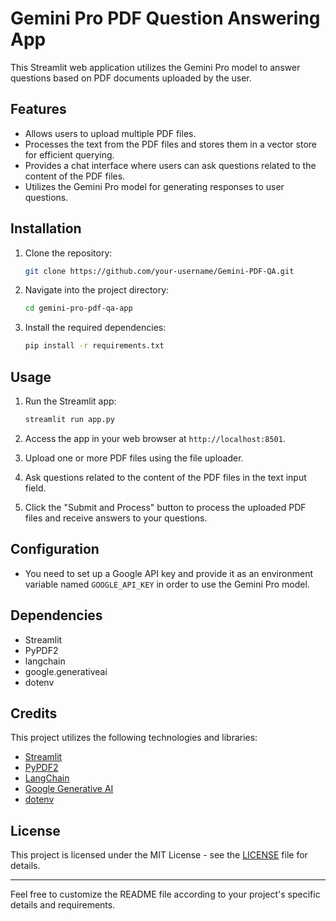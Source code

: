 # Gemini Pro PDF Question Answering App

This Streamlit web application utilizes the Gemini Pro model to answer questions based on PDF documents uploaded by the user.

## Features

- Allows users to upload multiple PDF files.
- Processes the text from the PDF files and stores them in a vector store for efficient querying.
- Provides a chat interface where users can ask questions related to the content of the PDF files.
- Utilizes the Gemini Pro model for generating responses to user questions.

## Installation

1. Clone the repository:

    ```bash
    git clone https://github.com/your-username/Gemini-PDF-QA.git
    ```

2. Navigate into the project directory:

    ```bash
    cd gemini-pro-pdf-qa-app
    ```

3. Install the required dependencies:

    ```bash
    pip install -r requirements.txt
    ```

## Usage

1. Run the Streamlit app:

    ```bash
    streamlit run app.py
    ```

2. Access the app in your web browser at `http://localhost:8501`.

3. Upload one or more PDF files using the file uploader.

4. Ask questions related to the content of the PDF files in the text input field.

5. Click the "Submit and Process" button to process the uploaded PDF files and receive answers to your questions.

## Configuration

- You need to set up a Google API key and provide it as an environment variable named `GOOGLE_API_KEY` in order to use the Gemini Pro model.

## Dependencies

- Streamlit
- PyPDF2
- langchain
- google.generativeai
- dotenv

## Credits

This project utilizes the following technologies and libraries:

- [Streamlit](https://streamlit.io/)
- [PyPDF2](https://pythonhosted.org/PyPDF2/)
- [LangChain](https://github.com/ConsenSys/langchain)
- [Google Generative AI](https://github.com/google/generativeai)
- [dotenv](https://github.com/theskumar/python-dotenv)

## License

This project is licensed under the MIT License - see the [LICENSE](LICENSE) file for details.

---

Feel free to customize the README file according to your project's specific details and requirements.
